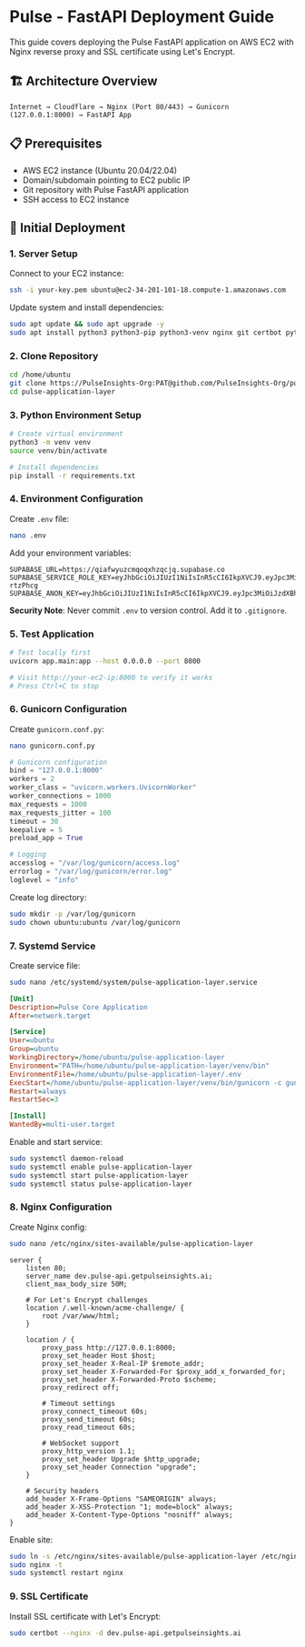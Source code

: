 # Pulse - FastAPI Deployment Guide

This guide covers deploying the Pulse FastAPI application on AWS EC2 with Nginx reverse proxy and SSL certificate using Let's Encrypt.

## 🏗️ Architecture Overview

```
Internet → Cloudflare → Nginx (Port 80/443) → Gunicorn (127.0.0.1:8000) → FastAPI App
```

## 📋 Prerequisites

- AWS EC2 instance (Ubuntu 20.04/22.04)
- Domain/subdomain pointing to EC2 public IP
- Git repository with Pulse FastAPI application
- SSH access to EC2 instance

## 🚀 Initial Deployment

### 1. Server Setup

Connect to your EC2 instance:

```bash
ssh -i your-key.pem ubuntu@ec2-34-201-101-18.compute-1.amazonaws.com
```

Update system and install dependencies:

```bash
sudo apt update && sudo apt upgrade -y
sudo apt install python3 python3-pip python3-venv nginx git certbot python3-certbot-nginx -y
```

### 2. Clone Repository

```bash
cd /home/ubuntu
git clone https://PulseInsights-Org:PAT@github.com/PulseInsights-Org/pulse-application-layer.git
cd pulse-application-layer
```

### 3. Python Environment Setup

```bash
# Create virtual environment
python3 -m venv venv
source venv/bin/activate

# Install dependencies
pip install -r requirements.txt
```

### 4. Environment Configuration

Create `.env` file:

```bash
nano .env
```

Add your environment variables:

```env
SUPABASE_URL=https://qiafwyuzcmqoqxhzqcjq.supabase.co
SUPABASE_SERVICE_ROLE_KEY=eyJhbGciOiJIUzI1NiIsInR5cCI6IkpXVCJ9.eyJpc3MiOiJzdXBhYmFzZSIsInJlZiI6InFpYWZ3eXV6Y21xb3F4aHpxY2pxIiwicm9sZSI6InNlcnZpY2Vfcm9sZSIsImlhdCI6MTc0NzgxOTYxNywiZXhwIjoyMDYzMzk1NjE3fQ.XialwEMq5360kdPClHdVWlniXYy94qXxJRg-rtzPhcg
SUPABASE_ANON_KEY=eyJhbGciOiJIUzI1NiIsInR5cCI6IkpXVCJ9.eyJpc3MiOiJzdXBhYmFzZSIsInJlZiI6InFpYWZ3eXV6Y21xb3F4aHpxY2pxIiwicm9sZSI6ImFub24iLCJpYXQiOjE3NDc4MTk2MTcsImV4cCI6MjA2MzM5NTYxN30.Htl8pvbB21SLNDIl9W6h7yAbGpZPAu1nRlK5no3uBYY
```

**Security Note**: Never commit `.env` to version control. Add it to `.gitignore`.

### 5. Test Application

```bash
# Test locally first
uvicorn app.main:app --host 0.0.0.0 --port 8000

# Visit http://your-ec2-ip:8000 to verify it works
# Press Ctrl+C to stop
```

### 6. Gunicorn Configuration

Create `gunicorn.conf.py`:

```bash
nano gunicorn.conf.py
```

```python
# Gunicorn configuration
bind = "127.0.0.1:8000"
workers = 2
worker_class = "uvicorn.workers.UvicornWorker"
worker_connections = 1000
max_requests = 1000
max_requests_jitter = 100
timeout = 30
keepalive = 5
preload_app = True

# Logging
accesslog = "/var/log/gunicorn/access.log"
errorlog = "/var/log/gunicorn/error.log"
loglevel = "info"
```

Create log directory:

```bash
sudo mkdir -p /var/log/gunicorn
sudo chown ubuntu:ubuntu /var/log/gunicorn
```

### 7. Systemd Service

Create service file:

```bash
sudo nano /etc/systemd/system/pulse-application-layer.service
```

```ini
[Unit]
Description=Pulse Core Application
After=network.target

[Service]
User=ubuntu
Group=ubuntu
WorkingDirectory=/home/ubuntu/pulse-application-layer
Environment="PATH=/home/ubuntu/pulse-application-layer/venv/bin"
EnvironmentFile=/home/ubuntu/pulse-application-layer/.env
ExecStart=/home/ubuntu/pulse-application-layer/venv/bin/gunicorn -c gunicorn.conf.py app.main:app
Restart=always
RestartSec=3

[Install]
WantedBy=multi-user.target
```

Enable and start service:

```bash
sudo systemctl daemon-reload
sudo systemctl enable pulse-application-layer
sudo systemctl start pulse-application-layer
sudo systemctl status pulse-application-layer
```

### 8. Nginx Configuration

Create Nginx config:

```bash
sudo nano /etc/nginx/sites-available/pulse-application-layer
```

```nginx
server {
    listen 80;
    server_name dev.pulse-api.getpulseinsights.ai;
    client_max_body_size 50M;

    # For Let's Encrypt challenges
    location /.well-known/acme-challenge/ {
        root /var/www/html;
    }

    location / {
        proxy_pass http://127.0.0.1:8000;
        proxy_set_header Host $host;
        proxy_set_header X-Real-IP $remote_addr;
        proxy_set_header X-Forwarded-For $proxy_add_x_forwarded_for;
        proxy_set_header X-Forwarded-Proto $scheme;
        proxy_redirect off;

        # Timeout settings
        proxy_connect_timeout 60s;
        proxy_send_timeout 60s;
        proxy_read_timeout 60s;

        # WebSocket support
        proxy_http_version 1.1;
        proxy_set_header Upgrade $http_upgrade;
        proxy_set_header Connection "upgrade";
    }

    # Security headers
    add_header X-Frame-Options "SAMEORIGIN" always;
    add_header X-XSS-Protection "1; mode=block" always;
    add_header X-Content-Type-Options "nosniff" always;
}
```

Enable site:

```bash
sudo ln -s /etc/nginx/sites-available/pulse-application-layer /etc/nginx/sites-enabled/
sudo nginx -t
sudo systemctl restart nginx
```

### 9. SSL Certificate

Install SSL certificate with Let's Encrypt:

```bash
sudo certbot --nginx -d dev.pulse-api.getpulseinsights.ai
```
